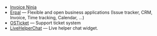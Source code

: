 - [Invoice Ninja](https://github.com/hillelcoren/invoice-ninja)
- [Erpal](http://www.erpal.info/de) — Flexible and open business applications (Issue tracker, CRM, Invoice, Time tracking, Calendar, …)
- [OSTicket](http://osticket.com) — Support ticket system
- [LiveHelperChat](https://livehelperchat.com) — Live helper chat widget.
